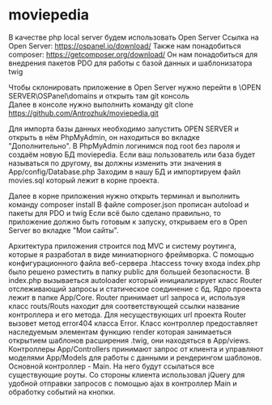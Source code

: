 # moviepedia
В качестве php local server будем использовать Open Server
Ссылка на Open Server: https://ospanel.io/download/
Также нам понадобиться composer: https://getcomposer.org/download/ 
Он нам понадобиться для внедрения пакетов PDO для работы с базой данных и шаблонизатора twig

Чтобы склонировать приложение в Open Server нужно перейти в \OPEN SERVER\OSPanel\domains и открыть там git консоль  
Далее в консоле нужно выполнить команду git clone https://github.com/Antrozhuk/moviepedia.git

Для импорта базы данных необходимо запустить OPEN SERVER и открыть в нём PhpMyAdmin, он находиться во вкладке "Дополнительно".
В PhpMyAdmin логинимся под root без пароля и создаём новую БД moviepedia.
Если ваш пользователь или база будет называться по другому, вы должны изменить эти значения в App/config/Database.php
Заходим в нашу БД и импортируем файл movies.sql который лежит в корне проекта.

Далее в корне приложения нужно открыть терминал и выполнить команду composer install
В файле composer.json прописан autoload и пакеты для PDO и twig
Если всё было сделано правильно, то приложение должно быть готовым к запуску, открываем его в Open Server во вкладке "Мои сайты". 

Архитектура приложения строится под MVC и систему роутинга, которые я разработал в виде миниатюрного фреймворка. 
С помощью конфигурационного файла веб-сервера .htaccess точку входа index.php было решено рзместить в папку public для большей безопасности.
В index.php вызываеться autoloader который инициализирует класс Router отслеживающий запросы и статическое соединение с бд.
Ядро проекта лежит в папке App/Core. Router принимает url запроса и, используя класс routs/Routs находит для соответствующей ссылки название контроллера и его метода.
Для несуществующих url проекта Router вызовет метод error404 класса Error. 
Класс контроллер предоставляет наследуемым элементам функцию render которая занимаеться открытием шаблонов расширения .twig, 
они находяться в App/views. Контроллеры App/Controllers принимают запрос от клиента и управляют моделями App/Models для работы с данными 
и рендерингом шаблонов. Основной контроллер - Main. На него будут ссылаться все существующие роуты.
Со стороны клиента использовал jQuery для удобной отправки запросов с помощью ajax в контроллер Main и обработку событий на кнопки.